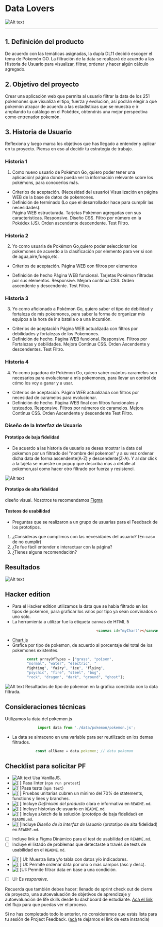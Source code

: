 # Data Lovers

![Alt text](src/img/Banner.png)

***

## 1. Definición del producto

De acuerdo con las temáticas asignadas, la dupla DL11 decidió escoger el tema de Pokemón GO. La filtración de la data se realizará de acuerdo a las Historia de Usuario para visualizar, filtrar, ordenar y hacer algún cálculo agregado.

## 2. Objetivo del proyecto

Crear una aplicación web que permita al usuario filtrar la data de los 251 pokemones que visualiza el tipo, fuerza y evolución, así podrán elegir a que pokemón atrapar de acuerdo a las estadísticas que se muestra e ir ampliando tu catálogo en el Pokédex, obtendrás una mejor perspectiva como entrenador pokemón.

## 3. Historia de Usuario

Reflexiona y luego marca los objetivos que has llegado a entender y aplicar en tu proyecto. Piensa en eso al decidir tu estrategia de trabajo.

### Historia 1


1. Como nuevo usuario de Pokémon Go, quiero poder tener una aplicación/ página donde pueda ver la información relevante sobre los pokémons, para conocerlos más.
* Criterios de aceptación. (Necesidad del usuario)
Visualización en página WEB de la base de datos de pokemones.
* Definición de terminado  (Lo que el desarrollador hace para cumplir las necesidades).          
 Página WEB estructurada.
Tarjetas Pokémon agregadas con sus características.
Responsive.
Diseño CSS.
Filtro por número en la Pokédex (JS).
Orden ascendente descendente.
Test Filtro.


### Historia 2

2. Yo como usuaria de Pokémon Go,quiero poder seleccionar los pokemones de acuerdo a la clasificación por elemento para ver si son de agua,aire,fuego,etc.
* Criterios de aceptación.
Página WEB con filtros por elementos
       
* Definición de hecho
Página WEB funcional.
Tarjetas Pokémon filtradas por sus elementos.
Responsive.
Mejora contínua CSS.
Orden ascendente y descendente.
Test Filtro.

### Historia 3

3. Yo como aficionado a Pokémon Go, quiero saber el tipo de debilidad y fortaleza de mis pokemones, para saber la forma de organizar mis equipos a la hora de ir a batalla o a una incursión.
* Criterios de aceptación
Página WEB actualizada con filtros por debilidades y fortalezas de los Pokemones.
* Definición de hecho.
Página WEB funcional.
Responsive.
Filtros por Fortalezas y debilidades.
Mejora Contínua CSS.
Orden Ascendente y descendentes.
Test Filtro.


### Historia 4

4. Yo como jugadora de Pokémon Go, quiero saber cuántos caramelos son necesarios para evolucionar a mis pokemones, para llevar un control de cómo los voy a ganar y a usar.
* Criterios de aceptación.
Página WEB actualizada con filtros por necesidad de caramelos para evolucionar.
* Definición de hecho.
Página WEB final con filtros funcionales y testeados.
Responsive.
Filtros por números de caramelos.
Mejora Contínua CSS.
Orden Ascendente y descendente
Test Filtro.

### Diseño de la Interfaz de Usuario

#### Prototipo de baja fidelidad

* De acuerdo a las historia de usuario se desea mostrar la data del pokemon por un filtrado del "nombre del pokemon" y a su vez ordenar dicha data de forma ascendente(A-Z) y descendente(Z-A). Y al dar click a la tajeta se muestre un popup que describa mas a detalle al pokemon,asi como hacer otro filtrado por fuerza y resistenci.

![Alt text](src/img/prototipo_baja.png)

#### Prototipo de alta fidelidad


diseño visual. Nosotros te recomendamos [Figma](https://www.figma.com/)

#### Testeos de usabilidad
* Preguntas que se realizaron a un grupo de usuarias para el Feedback de los prototipos.
1. ¿Consideras que cumplimos con las necesidades del usuario? (En caso de no cumplir) 
2. ¿Te fue fácil entender e interactuar con la página?
3. ¿Tienes alguna recomendación?

## Resultados

![Alt text](src/img/test.png)

## Hacker edition
* Para el Hacker edition utilizamos la data que se habia filtrado en los tipos de pokemon, para graficar los valos por tipo ya sean convinados o uno solo. 
* La herramienta a utilizar fue la etiqueta canvas de HTML 5
```html
                                          <canvas id="myChart"></canvas>
```

* [Chart.js](https://www.chartjs.org/)
* Grafica por tipo de pokemon, de acuerdo al porcentaje del total de los pokemones existentes.
```js
          const arrayOfTypes = ["grass", "poison", 
          "normal", "water", "electric", "
          fighting", "fairy", "ice", "flying", 
          "psychic", "fire", "steel", "bug", 
          "rock", "dragon", "dark", "ground", "ghost"];
```

![Alt text](src/img/grafica.png)
Resultados de tipo de pokemon en la grafica constrida con la data filtrada.

## Consideraciones técnicas

Utilizamos la data del pokemon.js

```js
               import data from './data/pokemon/pokemon.js';
```
* La data se almaceno en una variable para ser reutilizado en los demas filtrados.
```js
              const allName = data.pokemon; // data pokemon
```

## Checklist para solicitar PF

* ![Alt text](src/img/check.png) Usa VanillaJS.
* ![\[ \]](src/img/check.png) Pasa linter (`npm run pretest`)
* ![\[ \] ](src/img/check.png)Pasa tests (`npm test`)
* ![\[ \]](src/img/check.png) Pruebas unitarias cubren un mínimo del 70% de statements, functions y
  lines y branches.
* ![\[ \]](src/img/check.png) Incluye _Definición del producto_ clara e informativa en `README.md`.
* ![\[ \]](src/img/check.png) Incluye historias de usuario en `README.md`.
* ![\[ \]](src/img/check.png) Incluye _sketch_ de la solución (prototipo de baja fidelidad) en
  `README.md`.
* ![\[ \] ](src/img/check.png)Incluye _Diseño de la Interfaz de Usuario_ (prototipo de alta fidelidad)
  en `README.md`.
* [ ] Incluye link a Figma Dinámico para el test de usabilidad en `README.md`.
* [ ] Incluye el listado de problemas que detectaste a través de tests de
  usabilidad en el `README.md`.
* ![\[ \]](src/img/check.png) UI: Muestra lista y/o tabla con datos y/o indicadores.
* ![\[ \]](src/img/check.png) UI: Permite ordenar data por uno o más campos (asc y desc).
* ![ \[ \] ](src/img/check.png)UI: Permite filtrar data en base a una condición.
* [ ] UI: Es _responsive_.

Recuerda que también debes hacer: llenado de sprint check out de cierre de proyecto, una autoevaluación de objetivos de aprendizaje y autoevaluación de life skills desde tu dashboard de estudiante. [Acá el link](https://coda.io/d/_deHfHkTC743/Como-lograras-aprender-DEV_sumg1#_lu6qL) del flujo para que puedas ver el proceso.

Si no has completado todo lo anterior, no consideramos que estás lista para tu sesión de Project Feedback. ([acá](https://coda.io/d/_deHfHkTC743/Project-Feedback_suLH5) te dejamos el link de esta instancia)
